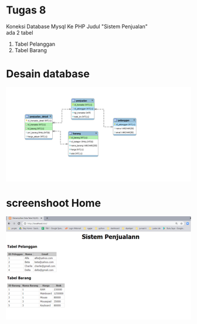 # Tugas 8

Koneksi Database Mysql Ke PHP
Judul "Sistem Penjualan"
<br>
ada 2 tabel <br>
1. Tabel Pelanggan <br>
2. Tabel Barang
            
# Desain database

<img src="db.png" img>
            
# screenshoot Home

<img src="home.png" img>

